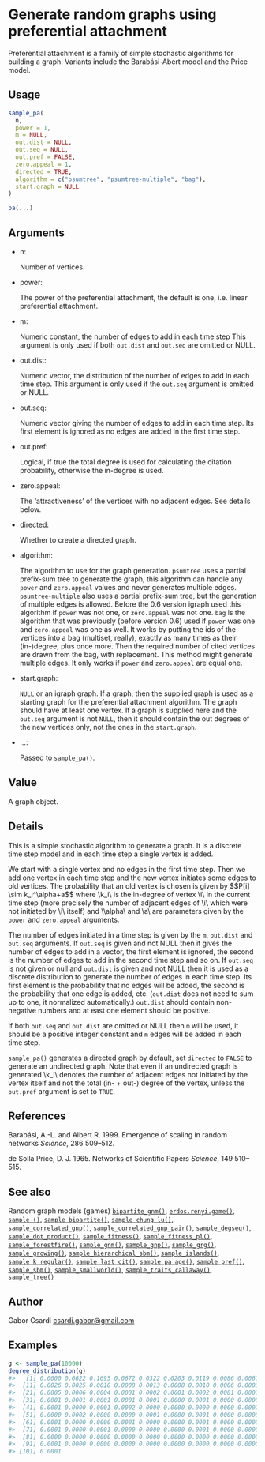 # Generate random graphs using preferential attachment

Preferential attachment is a family of simple stochastic algorithms for
building a graph. Variants include the Barabási-Abert model and the
Price model.

## Usage

``` r
sample_pa(
  n,
  power = 1,
  m = NULL,
  out.dist = NULL,
  out.seq = NULL,
  out.pref = FALSE,
  zero.appeal = 1,
  directed = TRUE,
  algorithm = c("psumtree", "psumtree-multiple", "bag"),
  start.graph = NULL
)

pa(...)
```

## Arguments

- n:

  Number of vertices.

- power:

  The power of the preferential attachment, the default is one, i.e.
  linear preferential attachment.

- m:

  Numeric constant, the number of edges to add in each time step This
  argument is only used if both `out.dist` and `out.seq` are omitted or
  NULL.

- out.dist:

  Numeric vector, the distribution of the number of edges to add in each
  time step. This argument is only used if the `out.seq` argument is
  omitted or NULL.

- out.seq:

  Numeric vector giving the number of edges to add in each time step.
  Its first element is ignored as no edges are added in the first time
  step.

- out.pref:

  Logical, if true the total degree is used for calculating the citation
  probability, otherwise the in-degree is used.

- zero.appeal:

  The ‘attractiveness’ of the vertices with no adjacent edges. See
  details below.

- directed:

  Whether to create a directed graph.

- algorithm:

  The algorithm to use for the graph generation. `psumtree` uses a
  partial prefix-sum tree to generate the graph, this algorithm can
  handle any `power` and `zero.appeal` values and never generates
  multiple edges. `psumtree-multiple` also uses a partial prefix-sum
  tree, but the generation of multiple edges is allowed. Before the 0.6
  version igraph used this algorithm if `power` was not one, or
  `zero.appeal` was not one. `bag` is the algorithm that was previously
  (before version 0.6) used if `power` was one and `zero.appeal` was one
  as well. It works by putting the ids of the vertices into a bag
  (multiset, really), exactly as many times as their (in-)degree, plus
  once more. Then the required number of cited vertices are drawn from
  the bag, with replacement. This method might generate multiple edges.
  It only works if `power` and `zero.appeal` are equal one.

- start.graph:

  `NULL` or an igraph graph. If a graph, then the supplied graph is used
  as a starting graph for the preferential attachment algorithm. The
  graph should have at least one vertex. If a graph is supplied here and
  the `out.seq` argument is not `NULL`, then it should contain the out
  degrees of the new vertices only, not the ones in the `start.graph`.

- ...:

  Passed to `sample_pa()`.

## Value

A graph object.

## Details

This is a simple stochastic algorithm to generate a graph. It is a
discrete time step model and in each time step a single vertex is added.

We start with a single vertex and no edges in the first time step. Then
we add one vertex in each time step and the new vertex initiates some
edges to old vertices. The probability that an old vertex is chosen is
given by \$\$P\[i\] \sim k_i^\alpha+a\$\$ where \\k_i\\ is the in-degree
of vertex \\i\\ in the current time step (more precisely the number of
adjacent edges of \\i\\ which were not initiated by \\i\\ itself) and
\\\alpha\\ and \\a\\ are parameters given by the `power` and
`zero.appeal` arguments.

The number of edges initiated in a time step is given by the `m`,
`out.dist` and `out.seq` arguments. If `out.seq` is given and not NULL
then it gives the number of edges to add in a vector, the first element
is ignored, the second is the number of edges to add in the second time
step and so on. If `out.seq` is not given or null and `out.dist` is
given and not NULL then it is used as a discrete distribution to
generate the number of edges in each time step. Its first element is the
probability that no edges will be added, the second is the probability
that one edge is added, etc. (`out.dist` does not need to sum up to one,
it normalized automatically.) `out.dist` should contain non-negative
numbers and at east one element should be positive.

If both `out.seq` and `out.dist` are omitted or NULL then `m` will be
used, it should be a positive integer constant and `m` edges will be
added in each time step.

`sample_pa()` generates a directed graph by default, set `directed` to
`FALSE` to generate an undirected graph. Note that even if an undirected
graph is generated \\k_i\\ denotes the number of adjacent edges not
initiated by the vertex itself and not the total (in- + out-) degree of
the vertex, unless the `out.pref` argument is set to `TRUE`.

## References

Barabási, A.-L. and Albert R. 1999. Emergence of scaling in random
networks *Science*, 286 509–512.

de Solla Price, D. J. 1965. Networks of Scientific Papers *Science*, 149
510–515.

## See also

Random graph models (games)
[`bipartite_gnm()`](https://r.igraph.org/reference/sample_bipartite_gnm.md),
[`erdos.renyi.game()`](https://r.igraph.org/reference/erdos.renyi.game.md),
[`sample_()`](https://r.igraph.org/reference/sample_.md),
[`sample_bipartite()`](https://r.igraph.org/reference/sample_bipartite.md),
[`sample_chung_lu()`](https://r.igraph.org/reference/sample_chung_lu.md),
[`sample_correlated_gnp()`](https://r.igraph.org/reference/sample_correlated_gnp.md),
[`sample_correlated_gnp_pair()`](https://r.igraph.org/reference/sample_correlated_gnp_pair.md),
[`sample_degseq()`](https://r.igraph.org/reference/sample_degseq.md),
[`sample_dot_product()`](https://r.igraph.org/reference/sample_dot_product.md),
[`sample_fitness()`](https://r.igraph.org/reference/sample_fitness.md),
[`sample_fitness_pl()`](https://r.igraph.org/reference/sample_fitness_pl.md),
[`sample_forestfire()`](https://r.igraph.org/reference/sample_forestfire.md),
[`sample_gnm()`](https://r.igraph.org/reference/sample_gnm.md),
[`sample_gnp()`](https://r.igraph.org/reference/sample_gnp.md),
[`sample_grg()`](https://r.igraph.org/reference/sample_grg.md),
[`sample_growing()`](https://r.igraph.org/reference/sample_growing.md),
[`sample_hierarchical_sbm()`](https://r.igraph.org/reference/sample_hierarchical_sbm.md),
[`sample_islands()`](https://r.igraph.org/reference/sample_islands.md),
[`sample_k_regular()`](https://r.igraph.org/reference/sample_k_regular.md),
[`sample_last_cit()`](https://r.igraph.org/reference/sample_last_cit.md),
[`sample_pa_age()`](https://r.igraph.org/reference/sample_pa_age.md),
[`sample_pref()`](https://r.igraph.org/reference/sample_pref.md),
[`sample_sbm()`](https://r.igraph.org/reference/sample_sbm.md),
[`sample_smallworld()`](https://r.igraph.org/reference/sample_smallworld.md),
[`sample_traits_callaway()`](https://r.igraph.org/reference/sample_traits_callaway.md),
[`sample_tree()`](https://r.igraph.org/reference/sample_tree.md)

## Author

Gabor Csardi <csardi.gabor@gmail.com>

## Examples

``` r
g <- sample_pa(10000)
degree_distribution(g)
#>   [1] 0.0000 0.6622 0.1695 0.0672 0.0322 0.0203 0.0119 0.0086 0.0061 0.0051
#>  [11] 0.0026 0.0025 0.0018 0.0008 0.0013 0.0008 0.0010 0.0006 0.0003 0.0002
#>  [21] 0.0005 0.0006 0.0004 0.0001 0.0002 0.0001 0.0002 0.0001 0.0001 0.0002
#>  [31] 0.0001 0.0001 0.0001 0.0001 0.0001 0.0000 0.0001 0.0000 0.0000 0.0000
#>  [41] 0.0001 0.0000 0.0001 0.0002 0.0000 0.0000 0.0000 0.0000 0.0002 0.0001
#>  [51] 0.0000 0.0002 0.0000 0.0000 0.0001 0.0000 0.0001 0.0000 0.0000 0.0000
#>  [61] 0.0001 0.0000 0.0000 0.0001 0.0000 0.0000 0.0001 0.0000 0.0000 0.0000
#>  [71] 0.0001 0.0000 0.0001 0.0000 0.0000 0.0000 0.0001 0.0000 0.0000 0.0000
#>  [81] 0.0000 0.0000 0.0000 0.0000 0.0000 0.0000 0.0000 0.0000 0.0000 0.0000
#>  [91] 0.0001 0.0000 0.0000 0.0000 0.0000 0.0000 0.0000 0.0000 0.0000 0.0000
#> [101] 0.0001
```
